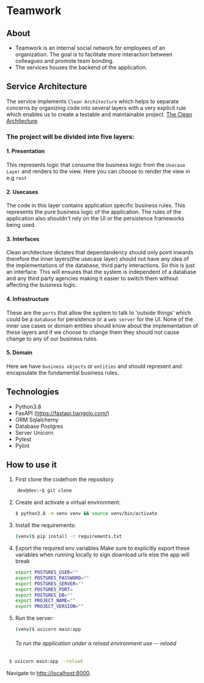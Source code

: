# Teamwork

## About
- Teamwork is an internal social network for employees of an organization. The goal is to facilitate more interaction between colleagues and promote team bonding.
- The services houses the backend of the application.


## Service Architecture
The service implements `Clean Architecture` which helps to separate concerns by organizing code into several layers with a very explicit rule which enables us to create a testable and maintainable project.  [The Clean Architecture](https://blog.8thlight.com/uncle-bob/2012/08/13/the-clean-architecture.html).


### The project will be divided into five layers:
#### 1. Presentation
This represents logic that consume the business logic from the `Usecase Layer`
and renders to the view. Here you can choose to render the view in e.g `rest`

#### 2. Usecases
The code in this layer contains application specific business rules.
This represents the pure business logic of the application.
The rules of the application also shouldn't rely on the UI or the persistence frameworks being used.

#### 3. Interfaces
Clean architecture dictates that dependandency should only point inwards therefore the inner layers(the usecase layer) should not have any idea of the implementations of the database, third party interactions. So this is just an interface.
This will ensures that the system is independent of a database and any third party agencies making it easier to switch them without affecting the business logic.

#### 4. Infrastructure
These are the `ports` that allow the system to talk to 'outside things' which
could be a `database` for persistence or a `web server` for the UI. None of
the inner use cases or domain entities should know about the implementation of
these layers and if we choose to change them they should not cause change to any of our business rules.

#### 5. Domain
Here we have `business objects` or `entities` and should represent and encapsulate the fundamental business rules.

## Technologies
 - Python3.8
 - FasAPI (https://fastapi.tiangolo.com/)
 - ORM Sqlalchemy
 - Database Postgres
 - Server Unicorn
 - Pytest
 - Pylint

## How to use it

1. First clone the codefrom the repository
```bash
    dev@dev:~$ git clone
```
2. Create and activate a virtual environment:

   ```sh
   $ python3.8 -m venv venv && source venv/bin/activate
   ```
3. Install the requirements:

   ```sh
   (venv)$ pip install -r requirements.txt
   ```

4. Export the required env variables
   Make sure to explicitly export these variables when running locally to sign download urls else the app will break

   ```sh
   export POSTGRES_USER=""
   export POSTGRES_PASSWORD=""
   export POSTGRES_SERVER=""
   export POSTGRES_PORT=
   export POSTGRES_DB=""
   export PROJECT_NAME=""
   export PROJECT_VERSION=""
   ```
5. Run the server:
   ```sh
   (venv)$ uvicorn main:app
   ```

   ###### To run the application under a reload environment use -- reload

```sh
 $ uvicorn main:app --reload

```

Navigate to [http://localhost:8000](http://localhost:8000).
